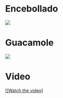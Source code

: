 
# Encebollado 

![](https://blogger.googleusercontent.com/img/b/R29vZ2xl/AVvXsEgd50EWnwCf_e3KeM7Zb7XYRkw2b9kMhjQV5waKXSbNk96-yKeTTqvOry8DFv1oKmr96wHcUNpKgCJzUjQcwTzzRTR6Lly-CW0-Jl0Mj9LFpIeo8AiKNJj60TyMxpJ47BSx-mg_SXWnaG02/s1600/encebollado+(1).jpg)

# Guacamole 

![](https://buildyourbite.com/wp-content/uploads/2014/11/guacamole-54.jpg)

# Video

[![Watch the video]](https://www.youtube.com/watch?v=oidUrWmke4g)

